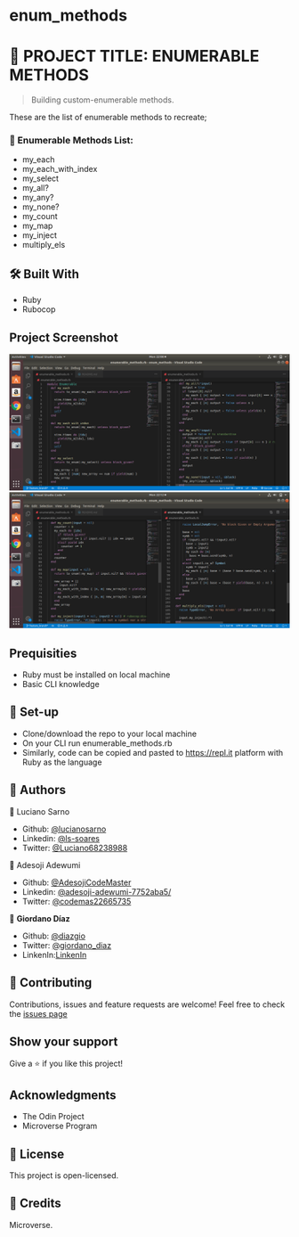 # enum_methods
# 🧐 PROJECT TITLE: ENUMERABLE METHODS

> Building custom-enumerable methods.

These are the list of enumerable methods to recreate;

### 📝 Enumerable Methods List:

- my_each
- my_each_with_index
- my_select
- my_all?
- my_any?
- my_none?
- my_count
- my_map
- my_inject
- multiply_els

## 🛠 Built With

- Ruby
- Rubocop


## Project Screenshot
![Screenshot](./assets/img/enum_methods1.png)
![Screenshot](./assets/img/enum_methods2.png)


## Prequisities

- Ruby must be installed on local machine
- Basic CLI knowledge

## 🔧 Set-up

- Clone/download the repo to your local machine
- On your CLI run enumerable_methods.rb
- Similarly, code can be copied and pasted to https://repl.it platform with Ruby as the language


## 👤 Authors


👤 Luciano Sarno

- Github: [@lucianosarno](https://github.com/lucianosarno)
- Linkedin: [@ls-soares](https://www.linkedin.com/in/ls-soares/)
- Twitter: [@Luciano68238988](https://twitter.com/Luciano68238988)

👤 Adesoji Adewumi

- Github: [@AdesojiCodeMaster](https://github.com/AdesojiCodeMaster)
- Linkedin: [@adesoji-adewumi-7752aba5/](https://www.linkedin.com/in/adesoji-adewumi-7752aba5/)
- Twitter: [@codemas22665735](https://twitter.com/codemas22665735)

👤 **Giordano Díaz**

- Github: [@diazgio](https://github.com/diazgio)
- Twitter: [@giordano_diaz](https://twitter.com/giordano_diaz)
- LinkenIn:[LinkenIn](www.linkedin.com/in/Giordano-Diaz)


## 🤝 Contributing

Contributions, issues and feature requests are welcome!
Feel free to check the [issues page](issues/)

## Show your support

Give a ⭐️ if you like this project!


## Acknowledgments

- The Odin Project
- Microverse Program

## 📝 License

This project is open-licensed.

## 📝 Credits
Microverse.
